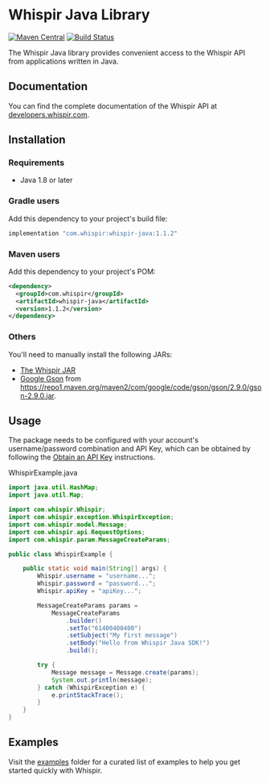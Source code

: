 # Whispir Java Library

<!-- x-release-please-start-version -->
[![Maven Central](https://img.shields.io/static/v1?label=maven-central&message=v1.1.2&color=blue)](https://mvnrepository.com/artifact/com.whispir/whispir-java)<!-- x-release-please-end -->
[![Build Status](https://github.com/whispir/whispir-java/actions/workflows/ci.yml/badge.svg)](https://github.com/whispir/whispir-java/actions?query=branch%3Amaster)

The Whispir Java library provides convenient access to the Whispir API from applications written in Java.

## Documentation
You can find the complete documentation of the Whispir API at [developers.whispir.com](https://developers.whispir.com/).

## Installation

### Requirements

- Java 1.8 or later

### Gradle users

Add this dependency to your project's build file:

<!-- x-release-please-start-version -->
```groovy
implementation "com.whispir:whispir-java:1.1.2"
```
<!-- x-release-please-end -->

### Maven users

Add this dependency to your project's POM:

<!-- x-release-please-start-version -->
```xml
<dependency>
  <groupId>com.whispir</groupId>
  <artifactId>whispir-java</artifactId>
  <version>1.1.2</version>
</dependency>
```
<!-- x-release-please-end -->

### Others

You'll need to manually install the following JARs:

<!-- x-release-please-start-version -->
- [The Whispir JAR](https://search.maven.org/remotecontent?filepath=com/whispir/whispir-java/1.1.2/whispir-java-1.1.0.jar)<!-- x-release-please-end -->
- [Google Gson](https://github.com/google/gson) from <https://repo1.maven.org/maven2/com/google/code/gson/gson/2.9.0/gson-2.9.0.jar>.

## Usage

The package needs to be configured with your account's username/password combination and API Key, which can be obtained by following the [Obtain an API Key](https://developers.whispir.com/2a21cad9e5da7-authentication#obtain-an-api-key) instructions.

WhispirExample.java

```java
import java.util.HashMap;
import java.util.Map;

import com.whispir.Whispir;
import com.whispir.exception.WhispirException;
import com.whispir.model.Message;
import com.whispir.api.RequestOptions;
import com.whispir.param.MessageCreateParams;

public class WhispirExample {

    public static void main(String[] args) {
        Whispir.username = "username...";
        Whispir.password = "password...";
        Whispir.apiKey = "apiKey...";

        MessageCreateParams params =
            MessageCreateParams
                .builder()
                .setTo("61400400400")
                .setSubject("My first message")
                .setBody("Hello from Whispir Java SDK!")
                .build();

        try {
            Message message = Message.create(params);
            System.out.println(message);
        } catch (WhispirException e) {
            e.printStackTrace();
        }
    }
}
```

## Examples

Visit the [examples](https://github.com/whispir/whispir-java/tree/main/examples) folder for a curated list of examples to help you get started quickly with Whispir.
